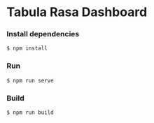 # Tabula Rasa Dashboard

### Install dependencies

```
$ npm install
```

### Run

```
$ npm run serve
```

### Build

```
$ npm run build
```
